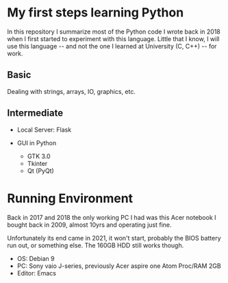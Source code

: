 # My first steps learning Python

In this repository I summarize most of the Python code I wrote back in 2018 when I first started to experiment with this language. Little that I know, I will use this language -- and not the one I learned at University (C, C++) -- for work.

## Basic

Dealing with strings, arrays, IO, graphics, etc.

## Intermediate

- Local Server: Flask

- GUI in Python

	- GTK 3.0
	- Tkinter
	- Qt (PyQt)


# Running Environment
Back in 2017 and 2018 the only working PC I had was this Acer notebook I bought back in 2009, almost 10yrs and operating just fine.

Unfortunately its end came in 2021, it won't start, probably the BIOS battery run out, or something else. The 160GB HDD still works though.

- OS: Debian 9
- PC: Sony vaio J-series, previously Acer aspire one Atom Proc/RAM 2GB
- Editor: Emacs

